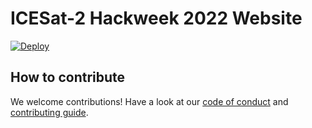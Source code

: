 # ICESat-2 Hackweek 2022 Website
[![Deploy](https://github.com/ICESAT-2HackWeek/website2022/actions/workflows/deploy.yaml/badge.svg)](https://github.com/ICESAT-2HackWeek/website2022/actions/workflows/deploy.yaml)


## How to contribute

We welcome contributions! Have a look at our [code of conduct](./CODE_OF_CONDUCT.md) and [contributing guide](./CONTRIBUTING.md).

